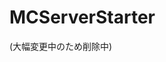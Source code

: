 # MCServerStarter
(大幅変更中のため削除中)
<!-- <h2>目次</h2>
<a href="#about">・About</a><br>
<a href="#download">・Download</a><br>
<a href="#how-to-use">・How to Use</a><br>
<a href="#donate">・Donate</a><br>
<a href="#contact">・Contact</a>

<h2 id="about">・About</h2>
マインクラフトサーバー起動時の、バージョンの違いによるjavaの変更を自動化するツールです
<h4>※ポートを開放できるツールではありませんのでご注意ください</h4><br>
異なるバージョンのサーバーを立てるときの、<br>
・システム環境変数を変更<br>
・javaをアンインストール→別バージョン入れ直しする<br>
などの手順を省くことができます。<br>
modサーバーやプラグインサーバーもおそらく起動できると思います<br>
<a href="https://www.minecraft.net/ja-jp/download/server">サーバー本体</a>及び<a href="https://www.oracle.com/java/technologies/downloads/">各java</a>は自動でダウンロードはできません<br>
手動で入れていただくようお願いいたします
<br><br>

<h2 id="download">・Download</h2>
<h4>二次配布は禁止です Not for redistribution</h4>
<h4><a href="https://drive.google.com/file/d/1-yoNqGRLe6d2R9aBLqcFaKoUIIFdf0tb/view?usp=sharing">Download MCServerStarter</a></h4>
ver 1.0.0
<br><br>

<h2 id="how-to-use">・How to Use</h2>
※readme.txtファイル内にも同内容があります <br><br>
・必要な<a href="https://www.oracle.com/java/technologies/downloads/">java</a>、サーバーをダウンロードする ※既にサーバーがある場合スキップ可能<br>
マイクラ1.16以下用のjava8(64bit)、1.17以上用のjava17(64bit)の両方のダウンロードを推奨<br>
サーバーはマイクラ公式ランチャーからダウンロードが可能です<br><br>
・MCServerStarter.exeを起動し、ダウンロードしたサーバーのファイルを選択、バージョンを指定する<br><br>
・実行ボタンを押す<br>
※ツール初回実行時はjavaを検出するため起動に少し時間がかかります<br><br>
・サーバー初回起動時の場合<br>
実行ファイルを押した後、サーバーファイルの同階層に利用規約であるeula.txtファイルが作成されます<br>
<a href="https://account.mojang.com/documents/minecraft_eula">規約</a>を確認し、同意する場合eula=falseをeula=trueに書き換えて再度実行してください<br><br>
・詳細設定<br>
サーバーの割り当てメモリ量の変更や、GUIの表示非表示などを切り替えができます<br>
詳細はreadme.txt内に記載されています
<br><br>

<h2 id="donate">Donate</h2>
<a href="https://paypal.me/lyomiproj/">支援する</a><br>
支援していただけると励みになります
<br><br>

<h2 id="contact">Contact</h2>
Twitter(<a href="https://twitter.com/nao2002_"> @nao2002_ </a>)<br>
Github(<a href="https://github.com/lyomiproj"> lyomiproj </a>)<br>
Mail( lyomiproj@gmail.com )<br> -->